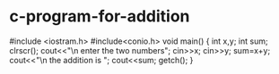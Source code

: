 # c-program-for-addition
#include <iostram.h>
#include<conio.h>
void main()
{
 int x,y;
 int sum;
 clrscr();
 cout<<"\n enter the two numbers";
 cin>>x;
 cin>>y;
 sum=x+y;
 cout<<"\n the addition is ";
 cout<<sum;
 getch();
 }
